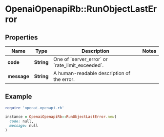 # OpenaiOpenapiRb::RunObjectLastError

## Properties

| Name | Type | Description | Notes |
| ---- | ---- | ----------- | ----- |
| **code** | **String** | One of &#x60;server_error&#x60; or &#x60;rate_limit_exceeded&#x60;. |  |
| **message** | **String** | A human-readable description of the error. |  |

## Example

```ruby
require 'openai-openapi-rb'

instance = OpenaiOpenapiRb::RunObjectLastError.new(
  code: null,
  message: null
)
```

